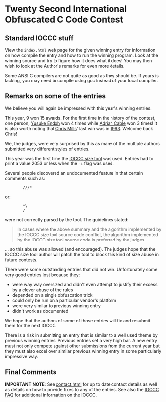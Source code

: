 # Twenty Second International Obfuscated C Code Contest


## Standard IOCCC stuff

View the `index.html` web page for the given winning entry for information on how
compile the entry and how to run the winning program.  Look at the winning
source and try to figure how it does what it does!  You may then wish to look at
the Author's remarks for even more details.

Some ANSI C compilers are not quite as good as they should be.  If
yours is lacking, you may need to compile using gcc instead of your
local compiler.


## Remarks on some of the entries

We believe you will again be impressed with this year's winning entries.

This year, 9 won 15 awards.  For the first time in the history of the contest,
one person, [Yusuke Endoh](../authors.html#Yusuke_Endoh) won
4 times while [Adrian Cable](../authors.html#Adrian_Cable)
won 3 times!  It is also worth noting that [Chris
Mills](../authors.html#Christopher_Mills)' last win was in
[1993](../years.html#1993).
Welcome back Chris!

We, the judges, were very surprised by this as many of the multiple
authors submitted very different styles of entries.

This year was the first time the [IOCCC size tool](%%REPO_URL%%/2013/iocccsize.c) was used.  Entries
had to print a value 2053 or less when the `-i` flag was used.

Several people discovered an undocumented feature in that
certain comments such as:

``` <!---c-->
        ///*
```

or:

``` <!---c-->
        *\
        /
```

were not correctly parsed by the tool.  The guidelines stated:


> In cases where the above summary and the algorithm implemented by the IOCCC
size tool source code conflict, the algorithm implemented by the IOCCC size tool
source code is preferred by the judges.

... so this abuse was allowed (and encouraged).  The judges hope that
the IOCCC size tool author will patch the tool to block this kind
of size abuse in future contests.

There were some outstanding entries that did not win.  Unfortunately
some very good entries lost because they:

* were way way oversized and didn't even attempt to justify their
  excess by a clever abuse of the rules
* depended on a single obfuscation trick
* could only be run on a particular vendor's platform
* were very similar to previous winning entry
* didn't work as documented

We hope that the authors of some of those entries will fix and resubmit them
for the next IOCCC.

There is a risk in submitting an entry that is similar to a well used theme by
previous winning entries. Previous entries set a very high bar. A new entry must not
only compete against other submissions from the current year but they must also
excel over similar previous winning entry in some particularly impressive way.


## Final Comments

**IMPORTANT NOTE**: See [contact.html](../contact.html) for up to date contact details
as well as details on how to provide fixes to any of the entries.
See also the [IOCCC FAQ](../faq.html) for additional information on the IOCCC.


<!--

    Copyright © 1984-2024 by Landon Curt Noll. All Rights Reserved.

    You are free to share and adapt this file under the terms of this license:

        Creative Commons Attribution-ShareAlike 4.0 International (CC BY-SA 4.0)

    For more information, see:

        https://creativecommons.org/licenses/by-sa/4.0/

-->
